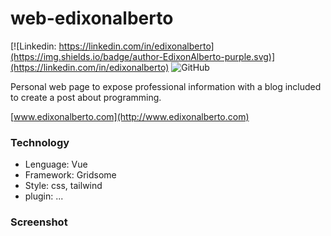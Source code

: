 # web-edixonalberto

[![Linkedin: https://linkedin.com/in/edixonalberto](https://img.shields.io/badge/author-EdixonAlberto-purple.svg)](https://linkedin.com/in/edixonalberto)
![GitHub](https://img.shields.io/github/followers/EdixonAlberto.svg?label=Follow&style=social)

Personal web page to expose professional information with a blog included to create a post
about programming.

[www.edixonalberto.com](http://www.edixonalberto.com)

### Technology

- Lenguage: Vue
- Framework: Gridsome
- Style: css, tailwind
- plugin: ...

### Screenshot
